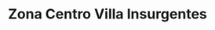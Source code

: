 ---
title: Zona Centro Villa Insurgentes
url: /zona-centro-villa-insurgentes/
latitude: 23.744
longitude: -103.843
---